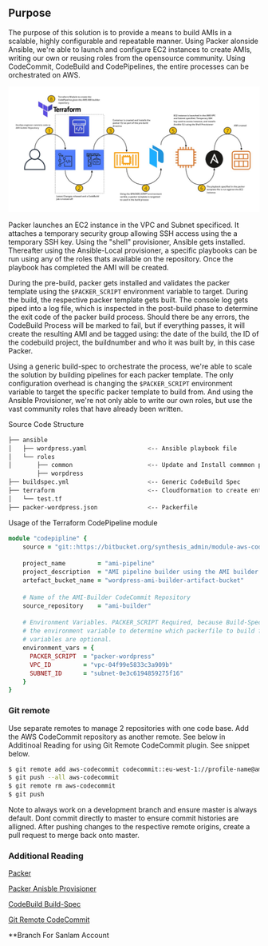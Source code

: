 ## Purpose

The purpose of this solution is to provide a means to build AMIs in a scalable, highly configurable and repeatable manner. Using Packer alonside Ansible, we're able to launch and configure EC2 instances to create AMIs, writing  our own or reusing roles from the opensource community. Using CodeCommit, CodeBuild and CodePipelines, the entire processes can be orchestrated on AWS.


![Packer AMI Builder](images/ami-builder.png)


Packer launches an EC2 instance in the VPC and Subnet specificed. It attaches a temporary security group allowing SSH access using the a temporary SSH key. Using the "shell" provisioner, Ansible gets installed. Thereafter using the Ansible-Local provisioner, a specific playbooks can be run using any of the roles thats available on the repository. Once the playbook has completed the AMI will be created.

During the pre-build, packer gets installed and validates the packer template using the ```$PACKER_SCRIPT``` environment variable to target. During the build, the respective packer template gets built. The console log gets piped into a log file, which is inspected in the post-build phase to determine the exit code of the packer build process. Should there be any errors, the CodeBuild Process will be marked to fail, but if everything passes, it will create the resulting AMI and be tagged using: the date of the build, the ID of the codebuild project, the buildnumber and who it was built by, in this case Packer.

Using a generic build-spec to orchestrate the process, we're able to scale the solution by building pipelines for each packer template. The only configuration overhead is changing the ```$PACKER_SCRIPT``` environment variable to target the specific packer template to build from. And using the Ansible Provisioner, we're not only able to write our own roles, but use the vast community roles that have already been written.

Source Code Structure

```bash
├── ansible
│   ├── wordpress.yaml                 <-- Ansible playbook file
│   └── roles
│       ├── common                     <-- Update and Install commmon packages
        ├── worpdress
├── buildspec.yml                      <-- Generic CodeBuild Spec
├── terraform                          <-- Cloudformation to create entire pipeline
│   └── test.tf
├── packer-wordpress.json              <-- Packerfile
```


Usage of the Terraform CodePipeline module

```ruby
module "codepipline" {
    source = "git::https://bitbucket.org/synthesis_admin/module-aws-codepipeline.git"

    project_name         = "ami-pipeline"
    project_description  = "AMI pipeline builder using the AMI builder repository"
    artefact_bucket_name = "wordpress-ami-builder-artifact-bucket"

    # Name of the AMI-Builder CodeCommit Repository
    source_repository    = "ami-builder"

    # Environment Variables. PACKER_SCRIPT Required, because Build-Spec references
    # the environment variable to determine which packerfile to build from. Other
    # variables are optional.
    environment_vars = {
      PACKER_SCRIPT  = "packer-wordpress"
      VPC_ID         = "vpc-04f99e5833c3a909b"
      SUBNET_ID      = "subnet-0e3c6194859275f16"
    }
}
```
### Git remote
Use separate remotes to manage 2 repositories with one code base. Add the AWS CodeCommit repository as another remote. See below in Additinoal Reading for using Git Remote CodeCommit plugin. See snippet below.

```bash
$ git remote add aws-codecommit codecommit::eu-west-1://profile-name@ami-builder        <-- Add CodeCommit remote url
$ git push --all aws-codecommit                                                         <-- Push all local changes to the aws-codecommit remote configured
$ git remote rm aws-codecommit                                                          <-- Remove the remote
$ git push                                                                              <-- Push local changes to original remote
```
Note to always work on a development branch and ensure master is always default. Dont commit directly to master to ensure commit histories are alligned. After pushing changes to the respective remote origins, create a pull request to merge back onto master.

### Additional Reading
[Packer](https://packer.io/)

[Packer Anisble Provisioner](https://packer.io/docs/provisioners/ansible-local.html)

[CodeBuild Build-Spec](https://docs.aws.amazon.com/codebuild/latest/userguide/build-spec-ref.html)

[Git Remote CodeCommit](https://docs.aws.amazon.com/codecommit/latest/userguide/setting-up-git-remote-codecommit.html)

**Branch For Sanlam Account
